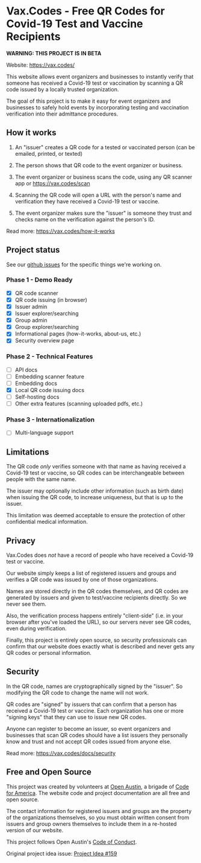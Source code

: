 # Vax.Codes - Free QR Codes for Covid-19 Test and Vaccine Recipients

**WARNING: THIS PROJECT IS IN BETA**

Website: https://vax.codes/

This website allows event organizers and businesses to instantly verify that someone has received a Covid-19 test or vaccination by scanning a QR code issued by a locally trusted organization.

The goal of this project is to make it easy for event organizers and businesses to safely hold events by incorporating testing and vaccination verification into their admittance procedures.

## How it works

1. An "issuer" creates a QR code for a tested or vaccinated person (can be emailed, printed, or texted)

2. The person shows that QR code to the event organizer or business.

3. The event organizer or business scans the code, using any QR scanner app or https://vax.codes/scan

4. Scanning the QR code will open a URL with the person's name and verification they have received a Covid-19 test or vaccine.

5. The event organizer makes sure the "issuer" is someone they trust and checks name on the verification against the person's ID.

Read more: https://vax.codes/how-it-works

## Project status

See our [github issues](https://github.com/open-austin/vax-codes/issues) for the specific things we're working on.

### Phase 1 - Demo Ready
* [x] QR code scanner
* [x] QR code issuing (in browser)
* [x] Issuer admin
* [x] Issuer explorer/searching
* [x] Group admin
* [x] Group explorer/searching
* [x] Informational pages (how-it-works, about-us, etc.)
* [x] Security overview page

### Phase 2 - Technical Features
* [ ] API docs
* [ ] Embedding scanner feature
* [ ] Embedding docs
* [x] Local QR code issuing docs
* [ ] Self-hosting docs
* [ ] Other extra features (scanning uploaded pdfs, etc.)

### Phase 3 - Internationalization
* [ ] Multi-language support

## Limitations

The QR code *only* verifies someone with that name as having received a Covid-19 test or vaccine, so QR codes can be interchangeable between people with the same name.

The issuer may optionally include other information (such as birth date) when issuing the QR code, to increase uniqueness, but that is up to the issuer.

This limitation was deemed acceptable to ensure the protection of other confidential medical information.

## Privacy

Vax.Codes does *not* have a record of people who have received a Covid-19 test or vaccine.

Our website simply keeps a list of registered issuers and groups and verifies a QR code was issued by one of those organizations.

Names are stored directly in the QR codes themselves, and QR codes are generated by issuers and given to test/vaccine recipients directly. So we never see them.

Also, the verification process happens entirely "client-side" (i.e. in your browser after you've loaded the URL), so our servers never see QR codes, even during verification.

Finally, this project is entirely open source, so security professionals can confirm that our website does exactly what is described and never gets any QR codes or personal information.

## Security

In the QR code, names are cryptographically signed by the "issuer". So modifying the QR code to change the name will not work.

QR codes are "signed" by issuers that can confirm that a person has received a Covid-19 test or vaccine. Each organization has one or more "signing keys" that they can use to issue new QR codes.

Anyone can register to become an issuer, so event organizers and businesses that scan QR codes should have a list issuers they personally know and trust and not accept QR codes issued from anyone else.

Read more: https://vax.codes/docs/security

## Free and Open Source

This project was created by volunteers at [Open Austin](https://www.open-austin.org/), a brigade of [Code for America](https://www.codeforamerica.org/). The website code and project documentation are all free and open source.

The contact information for registered issuers and groups are the property of the organizations themselves, so you must obtain written consent from issuers and group owners themselves to include them in a re-hosted version of our website.

This project follows Open Austin's [Code of Conduct](https://www.open-austin.org/about/#code-of-conduct).

Original project idea issue: [Project Idea #159](https://github.com/open-austin/project-ideas/issues/159)

